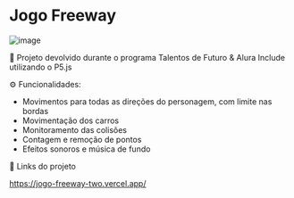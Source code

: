# Jogo Freeway

![image](https://github.com/radymillacristiano/Jogo_Freeway/assets/88601069/754f9622-adf5-41c5-8557-e75c9fcd2072)

🎯 Projeto devolvido durante o programa Talentos de Futuro & Alura Include utilizando o P5.js

⚙️ Funcionalidades:
-  Movimentos para todas as direções do personagem, com limite nas bordas
-  Movimentação dos carros
-  Monitoramento das colisões
-  Contagem e remoção de pontos
-  Efeitos sonoros e música de fundo

📌 Links do projeto

https://jogo-freeway-two.vercel.app/
